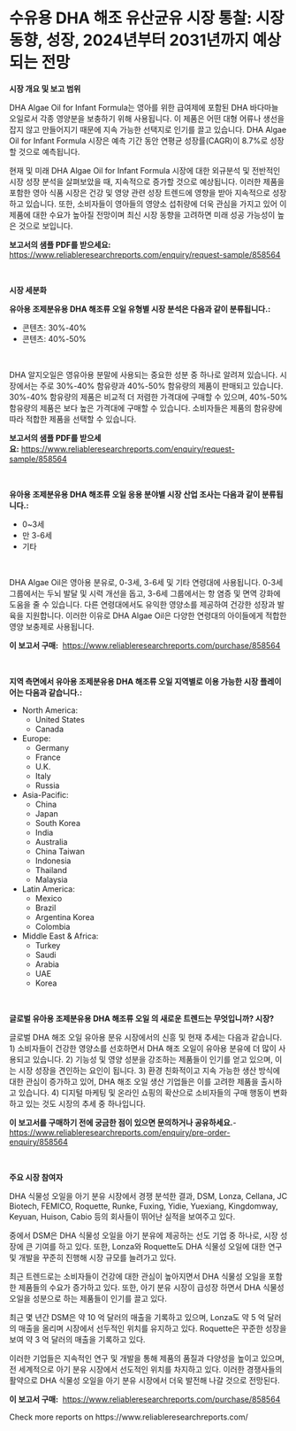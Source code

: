 <p><h1>수유용 DHA 해조 유산균유 시장 통찰: 시장 동향, 성장, 2024년부터 2031년까지 예상되는 전망</h1></p><p><strong>시장 개요 및 보고 범위</strong></p>
<p><p>DHA Algae Oil for Infant Formula는 영아를 위한 급여제에 포함된 DHA 바다마늘 오일로서 각종 영양분을 보충하기 위해 사용됩니다. 이 제품은 어떤 대형 어류나 생선을 잡지 않고 만들어지기 때문에 지속 가능한 선택지로 인기를 끌고 있습니다. DHA Algae Oil for Infant Formula 시장은 예측 기간 동안 연평균 성장률(CAGR)이 8.7%로 성장할 것으로 예측됩니다. </p><p>현재 및 미래 DHA Algae Oil for Infant Formula 시장에 대한 외규분석 및 전반적인 시장 성장 분석을 살펴보았을 때, 지속적으로 증가할 것으로 예상됩니다. 이러한 제품을 포함한 영아 식품 시장은 건강 및 영양 관련 성장 트렌드에 영향을 받아 지속적으로 성장하고 있습니다.  또한, 소비자들이 영아들의 영양소 섭취량에 더욱 관심을 가지고 있어 이 제품에 대한 수요가 높아질 전망이며 최신 시장 동향을 고려하면 미래 성공 가능성이 높은 것으로 보입니다.</p></p>
<p><strong>보고서의 샘플 PDF를 받으세요:</strong> <a href="https://www.reliableresearchreports.com/enquiry/request-sample/858564">https://www.reliableresearchreports.com/enquiry/request-sample/858564</a></p>
<p>&nbsp;</p>
<p><strong>시장 세분화</strong></p>
<p><strong>유아용 조제분유용 DHA 해조류 오일 유형별 시장 분석은 다음과 같이 분류됩니다.:</strong></p>
<p><ul><li>콘텐츠: 30%-40%</li><li>콘텐츠: 40%-50%</li></ul></p>
<p>&nbsp;</p>
<p><p>DHA 알지오일은 영유아용 분말에 사용되는 중요한 성분 중 하나로 알려져 있습니다. 시장에서는 주로 30%-40% 함유량과 40%-50% 함유량의 제품이 판매되고 있습니다. 30%-40% 함유량의 제품은 비교적 더 저렴한 가격대에 구매할 수 있으며, 40%-50% 함유량의 제품은 보다 높은 가격대에 구매할 수 있습니다. 소비자들은 제품의 함유량에 따라 적합한 제품을 선택할 수 있습니다.</p></p>
<p><strong>보고서의 샘플 PDF를 받으세요:</strong>&nbsp;<a href="https://www.reliableresearchreports.com/enquiry/request-sample/858564">https://www.reliableresearchreports.com/enquiry/request-sample/858564</a></p>
<p>&nbsp;</p>
<p><strong> 유아용 조제분유용 DHA 해조류 오일 응용 분야별 시장 산업 조사는 다음과 같이 분류됩니다.:</strong></p>
<p><ul><li>0~3세</li><li>만 3-6세</li><li>기타</li></ul></p>
<p>&nbsp;</p>
<p><p>DHA Algae Oil은 영아용 분유로, 0-3세, 3-6세 및 기타 연령대에 사용됩니다. 0-3세 그룹에서는 두뇌 발달 및 시력 개선을 돕고, 3-6세 그룹에서는 항 염증 및 면역 강화에 도움을 줄 수 있습니다. 다른 연령대에서도 유익한 영양소를 제공하여 건강한 성장과 발육을 지원합니다. 이러한 이유로 DHA Algae Oil은 다양한 연령대의 아이들에게 적합한 영양 보충제로 사용됩니다.</p></p>
<p><strong>이 보고서 구매:</strong>&nbsp; <a href="https://www.reliableresearchreports.com/purchase/858564">https://www.reliableresearchreports.com/purchase/858564</a></p>
<p>&nbsp;</p>
<p><strong>지역 측면에서 유아용 조제분유용 DHA 해조류 오일 지역별로 이용 가능한 시장 플레이어는 다음과 같습니다.:</strong></p>
<p><ul>
    <li>
        North America:
        <ul>
            <li>United States</li>
            <li>Canada</li>
        </ul>
    </li>
    <li>
        Europe:
        <ul>
            <li>Germany</li>
            <li>France</li>
            <li>U.K.</li>
            <li>Italy</li>
            <li>Russia</li>
        </ul>
    </li>
    <li>
        Asia-Pacific:
        <ul>
            <li>China</li>
            <li>Japan</li>
            <li>South Korea</li>
            <li>India</li>
            <li>Australia</li>
            <li>China Taiwan</li>
            <li>Indonesia</li>
            <li>Thailand</li>
            <li>Malaysia</li>
        </ul>
    </li>
    <li>
        Latin America:
        <ul>
            <li>Mexico</li>
            <li>Brazil</li>
            <li>Argentina Korea</li>
            <li>Colombia</li>
        </ul>
    </li>
    <li>
        Middle East & Africa:
        <ul>
            <li>Turkey</li>
            <li>Saudi</li>
            <li>Arabia</li>
            <li>UAE</li>
            <li>Korea</li>
        </ul>
    </li>
    </ul></p>
<p>&nbsp;</p>
<p><strong>글로벌 유아용 조제분유용 DHA 해조류 오일 의 새로운 트렌드는 무엇입니까? 시장?</strong></p>
<p><p>글로벌 DHA 해조 오일 유아용 분유 시장에서의 신흥 및 현재 추세는 다음과 같습니다. 1) 소비자들이 건강한 영양소를 선호하면서 DHA 해조 오일이 유아용 분유에 더 많이 사용되고 있습니다. 2) 기능성 및 영양 성분을 강조하는 제품들이 인기를 얻고 있으며, 이는 시장 성장을 견인하는 요인이 됩니다. 3) 환경 친화적이고 지속 가능한 생산 방식에 대한 관심이 증가하고 있어, DHA 해조 오일 생산 기업들은 이를 고려한 제품을 출시하고 있습니다. 4) 디지털 마케팅 및 온라인 쇼핑의 확산으로 소비자들의 구매 행동이 변화하고 있는 것도 시장의 추세 중 하나입니다.</p></p>
<p><strong>이 보고서를 구매하기 전에 궁금한 점이 있으면 문의하거나 공유하세요.</strong>- <a href="https://www.reliableresearchreports.com/enquiry/pre-order-enquiry/858564">https://www.reliableresearchreports.com/enquiry/pre-order-enquiry/858564</a></p>
<p>&nbsp;</p>
<p><strong>주요 시장 참여자</strong></p>
<p><p>DHA 식물성 오일을 아기 분유 시장에서 경쟁 분석한 결과, DSM, Lonza, Cellana, JC Biotech, FEMICO, Roquette, Runke, Fuxing, Yidie, Yuexiang, Kingdomway, Keyuan, Huison, Cabio 등의 회사들이 뛰어난 실적을 보여주고 있다. </p><p>중에서 DSM은 DHA 식물성 오일을 아기 분유에 제공하는 선도 기업 중 하나로, 시장 성장에 큰 기여를 하고 있다. 또한, Lonza와 Roquette도 DHA 식물성 오일에 대한 연구 및 개발을 꾸준히 진행해 시장 규모를 늘려가고 있다. </p><p>최근 트렌드로는 소비자들이 건강에 대한 관심이 높아지면서 DHA 식물성 오일을 포함한 제품들의 수요가 증가하고 있다. 또한, 아기 분유 시장이 급성장 하면서 DHA 식물성 오일을 성분으로 하는 제품들이 인기를 끌고 있다.</p><p>최근 몇 년간 DSM은 약 10 억 달러의 매출을 기록하고 있으며, Lonza도 약 5 억 달러의 매출을 올리며 시장에서 선두적인 위치를 유지하고 있다. Roquette은 꾸준한 성장을 보여 약 3 억 달러의 매출을 기록하고 있다. </p><p>이러한 기업들은 지속적인 연구 및 개발을 통해 제품의 품질과 다양성을 높이고 있으며, 전 세계적으로 아기 분유 시장에서 선도적인 위치를 차지하고 있다. 이러한 경쟁사들의 활약으로 DHA 식물성 오일을 아기 분유 시장에서 더욱 발전해 나갈 것으로 전망된다.</p></p>
<p><strong>이 보고서 구매:</strong>&nbsp;&nbsp;<a href="https://www.reliableresearchreports.com/purchase/858564">https://www.reliableresearchreports.com/purchase/858564</a></p>
<p>Check more reports on https://www.reliableresearchreports.com/</p>

